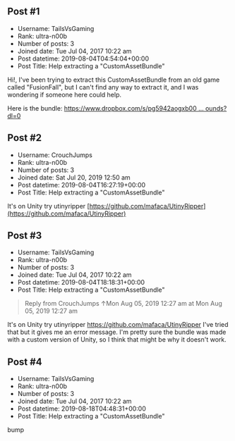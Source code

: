 ## Post #1
- Username: TailsVsGaming
- Rank: ultra-n00b
- Number of posts: 3
- Joined date: Tue Jul 04, 2017 10:22 am
- Post datetime: 2019-08-04T04:54:04+00:00
- Post Title: Help extracting a "CustomAssetBundle"

Hi!, I've been trying to extract this CustomAssetBundle from an old game called "FusionFall", but I can't find any way to extract it, and I was wondering if someone here could help.

Here is the bundle: [https://www.dropbox.com/s/pg5942aogxb00 ... ounds?dl=0](https://www.dropbox.com/s/pg5942aogxb004n/CustomAssetBundle-TrainingGrounds?dl=0)
## Post #2
- Username: CrouchJumps
- Rank: ultra-n00b
- Number of posts: 3
- Joined date: Sat Jul 20, 2019 12:50 am
- Post datetime: 2019-08-04T16:27:19+00:00
- Post Title: Help extracting a "CustomAssetBundle"

It's on Unity try utinyripper [https://github.com/mafaca/UtinyRipper](https://github.com/mafaca/UtinyRipper)
## Post #3
- Username: TailsVsGaming
- Rank: ultra-n00b
- Number of posts: 3
- Joined date: Tue Jul 04, 2017 10:22 am
- Post datetime: 2019-08-04T18:18:31+00:00
- Post Title: Help extracting a "CustomAssetBundle"

> Reply from CrouchJumps ↑Mon Aug 05, 2019 12:27 am at Mon Aug 05, 2019 12:27 am
>
> 
It's on Unity try utinyripper https://github.com/mafaca/UtinyRipper
I've tried that but it gives me an error message. I'm pretty sure the bundle was made with a custom version of Unity, so I think that might be why it doesn't work.
## Post #4
- Username: TailsVsGaming
- Rank: ultra-n00b
- Number of posts: 3
- Joined date: Tue Jul 04, 2017 10:22 am
- Post datetime: 2019-08-18T04:48:31+00:00
- Post Title: Help extracting a "CustomAssetBundle"

bump
